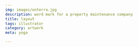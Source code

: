 ```yaml
---
img: images/onterra.jpg
description: word mark for a property maintenance company
title: layout
tags: illustrator
category: artwork
meta: yoga

---
```


